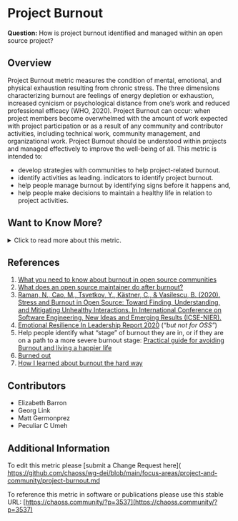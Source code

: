 # Project Burnout

**Question:** How is project burnout identified and managed within an open source project?

## Overview

Project Burnout  metric measures the condition of mental, emotional, and physical exhaustion resulting from chronic stress. The three dimensions characterizing burnout are feelings of energy depletion or exhaustion, increased cynicism or psychological distance from one’s work and reduced professional efficacy (WHO, 2020). Project Burnout can occur: when project members become overwhelmed with the amount of work expected with project participation or as a result of any community and contributor activities, including technical work, community management, and organizational work. Project Burnout should be understood within projects and managed effectively to improve the well-being of all. This metric is intended to: 
- develop strategies with communities to help project-related burnout. 
- identify activities as leading. indicators to identify project burnout.
- help people manage burnout by identifying signs before it happens and,
- help people make decisions to maintain a healthy life in relation to project activities. 


## Want to Know More?
<span markdown="1"><details>
<summary>Click to read more about this metric.</summary>

### Data Collection Strategies

*   The following is a way to better assess the well-being of open source project contributors and maintainers through a useful set of questions that can be asked regarding the well-being of community members
    *   [https://cdn.ymaws.com/www.palibraries.org/resource/collection/9E7F69CE-5257-4353-B71B-905854B5FA6B/Self-CareBurnoutSelf-Test.pdf](https://cdn.ymaws.com/www.palibraries.org/resource/collection/9E7F69CE-5257-4353-B71B-905854B5FA6B/Self-CareBurnoutSelf-Test.pdf)
    *   Following the questions, aggregate the results for the community and use individual scores, if they are shared, too.
*   Surveys: Ask about the well-being of individuals in the project
    *   Survey Likert item (1-x): I feel energized working on this open source project
    *   Survey Likert item (1-x): I feel emotionally drained from my work on this project
    *   Survey Likert item (1-x): I have felt tired when working on this open source project
    *   Survey Likert item (1-x): I take time for self-care, self-initiated practices that enhance health and positive well-being, [Bickley, 1998] when working on this open source project.
    *   Survey Likert item (1-x): In the past six months, I have thought about leaving this project.
    *   Survey Likert item (1-x): I have thought about or have taken a break from the project because of project-related stress.
    *   Survey Likert item (1-x): I have thought about or have taken a break from the project to balance with other parts of my life.
    *   Survey Likert item (1-x): I never seem to have enough time to get everything done on this project.
    *   Survey Likert item (1-x): I have to neglect some tasks related to this project because I have too much to do.
    *   Survey Likert item (1-x): I feel that my contributions in the project are valued and rewarding to me.
    *   Survey Likert item (1-x): I feel that my voice is heard in the project.
    *   Survey Likert item (1-x): We can openly talk in the project about how we are doing and feeling and check-in on each other.
*   Trace Data: Explore online data to get a better understanding of the well-being of individuals in the project
    *   Analyze activity metrics around the number of contributions over time per individual to see if there is an abrupt drop off after an extended contribution time.
    *   Analyze if there are continuous contributions over a long period that abruptly end
    *   Analyze if there are a large number of contributions by a very small group of people (see [Contributor Absence Factor](https://chaoss.community/kb/metric-contributor-absence-factor/) or [Elephant Factor](https://chaoss.community/metric-elephant-factor/) metrics)
*   Interviews: Talk with open source project contributors and maintainers with their own interpretation of terms
*   Contributor Questions:
    *   How do you feel about working on this project?
    *   Can you safely ask questions or ask for help when working on this project?
    *   Has a poor state of well-being affected your engagement with this open source project? How?
*   Maintainer Questions:
    *   How should we be monitoring the well-being of individuals?
    *   How do you measure the well-being of your community members in your open source project?
    *   How do you determine the well-being of contributors to your project?

### Filters 
Interviews
Maintainer
Contributors
Google search
</details></span>


## References

1. [What you need to know about burnout in open source communities](https://opensource.com/article/19/11/burnout-open-source-communities)
2. [What does an open source maintainer do after burnout?](https://www.infoworld.com/article/3563326/what-does-an-open-source-maintainer-do-after-burnout.html)
3. [Raman, N., Cao, M., Tsvetkov, Y., Kästner, C., & Vasilescu, B. (2020). Stress and Burnout in Open Source: Toward Finding, Understanding, and Mitigating Unhealthy Interactions. In International Conference on Software Engineering, New Ideas and Emerging Results (ICSE-NIER).](https://cmustrudel.github.io/papers/raman20toxicity.pdf)
4. [Emotional Resilience In Leadership Report 2020](https://docs.google.com/document/d/18FfZ86PGA_uSFf425EzKXAmiFQLFBPqjqPN7iu1TZRw/edit#) (_“but not for OSS”_)
5. Help people identify what “stage” of burnout they are in, or if they are on a path to a more severe burnout stage: [Practical guide for avoiding Burnout and living a happier life](https://opensource.com/business/15/12/avoid-burnout-live-happy)
6. [Burned out](https://www.scientificamerican.com/article/burned-out/)
7. [How I learned about burnout the hard way](https://opensource.com/article/20/3/burnout)


## Contributors
- Elizabeth Barron
- Georg Link
- Matt Germonprez
- Peculiar C Umeh


## Additional Information
To edit this metric please [submit a Change Request here]( https://github.com/chaoss/wg-dei/blob/main/focus-areas/project-and-community/project-burnout.md

To reference this metric in software or publications please use this stable URL: [https://chaoss.community/?p=3537](https://chaoss.community/?p=3537)
<!-- # For groupings in the knowledge base
Context tags: Contributor
Keyword tags: burnout, wellness, wellbeing, exhaustion, productivity, stress, burn out, psychological safety
-->


